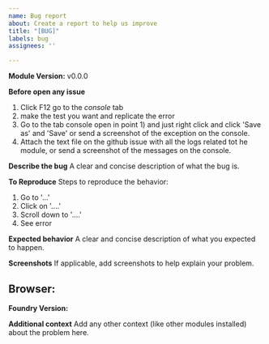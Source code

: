 ```yaml
---
name: Bug report
about: Create a report to help us improve
title: "[BUG]"
labels: bug
assignees: ''

---
```


**Module Version:** v0.0.0

**Before open any issue**

1) Click F12 go to the _console_ tab 
2) make the test you want and replicate the error
3) Go to the tab console open in point 1) and just right click and click 'Save as' and 'Save' or send a screenshot of the exception on the console.
4) Attach the text file on the github issue with all the logs related tot he module, or send a screenshot of the messages on the console.

**Describe the bug**
A clear and concise description of what the bug is.

**To Reproduce**
Steps to reproduce the behavior:
1. Go to '...'
2. Click on '....'
3. Scroll down to '....'
4. See error

**Expected behavior**
A clear and concise description of what you expected to happen.

**Screenshots**
If applicable, add screenshots to help explain your problem.

**Browser:**
 - 

**Foundry Version:** 

**Additional context**
Add any other context (like other modules installed) about the problem here.
